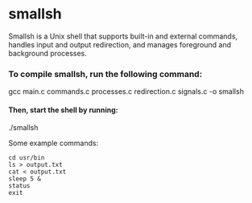 # smallsh
Smallsh is a Unix shell that supports built-in and external commands, handles input and output redirection, and manages foreground and background processes.

### To compile smallsh, run the following command: 
  gcc main.c commands.c processes.c redirection.c signals.c -o smallsh
#### Then, start the shell by running: 
  ./smallsh

Some example commands:
```
cd usr/bin
ls > output.txt
cat < output.txt
sleep 5 &
status
exit
```
